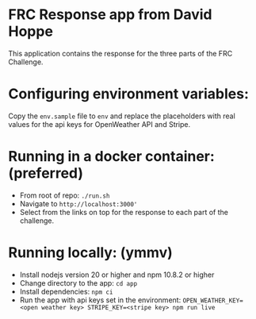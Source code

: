 # FRC Response app from David Hoppe

This application contains the response for the three parts of the FRC Challenge.

# Configuring environment variables:

Copy the `env.sample` file to `env` and replace the placeholders with real values for the api keys for OpenWeather API and Stripe.

# Running in a docker container: (preferred)

* From root of repo: `./run.sh`
* Navigate to `http://localhost:3000'`
* Select from the links on top for the response to each part of the challenge.

# Running locally: (ymmv)

* Install nodejs version 20 or higher and npm 10.8.2 or higher
* Change directory to the app: `cd app`
* Install dependencies: `npm ci`
* Run the app with api keys set in the environment: `OPEN_WEATHER_KEY=<open weather key> STRIPE_KEY=<stripe key> npm run live`
